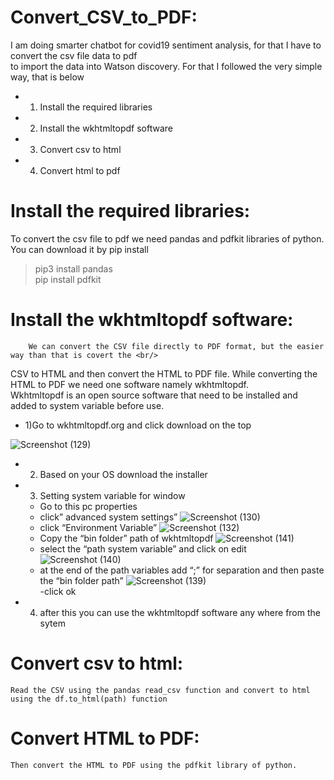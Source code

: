 # Convert_CSV_to_PDF:
I am doing smarter chatbot for covid19 sentiment analysis, for that I have to convert the csv file data to pdf <br/>
 to import the data into Watson discovery. For that I followed the very simple way, that is below <br/>
-	1) Install the required libraries
-	2) Install the wkhtmltopdf software
-	3) Convert csv to html
-	4) Convert html to pdf

# Install the required libraries:
To convert the csv file to pdf we need pandas and pdfkit libraries of python. You can download it by pip install <br/>
> pip3 install pandas <br/>
> pip install  pdfkit

# Install the wkhtmltopdf software:
        We can convert the CSV file directly to PDF format, but the easier way than that is covert the <br/>
CSV to HTML and then convert the HTML to PDF file. While converting the HTML to PDF we need one software namely wkhtmltopdf.<br/>
Wkhtmltopdf is an open source software that need to be installed and added to system variable before use. <br />

- 1)Go to wkhtmltopdf.org and click download on the top

![Screenshot (129)](https://user-images.githubusercontent.com/51699297/86623199-c4958680-bfde-11ea-8ef5-e05c29eefb62.png)
- 2)	Based on your OS download the installer 
- 3)	Setting system variable for window
  - Go to this pc properties
  - click” advanced system settings”
![Screenshot (130)](https://user-images.githubusercontent.com/51699297/86623217-ccedc180-bfde-11ea-9ff4-5a03ed58015f.png)
  - click “Environment Variable”
![Screenshot (132)](https://user-images.githubusercontent.com/51699297/86623223-d119df00-bfde-11ea-9292-8497b3521e62.png)  
  - Copy the “bin folder” path of wkhtmltopdf 
![Screenshot (141)](https://user-images.githubusercontent.com/51699297/86623259-e42caf00-bfde-11ea-938c-68c6c7131a4d.png)
  - select the “path system variable” and click on edit
![Screenshot (140)](https://user-images.githubusercontent.com/51699297/86623246-dd9e3780-bfde-11ea-9b3f-513b07338e19.png)
  - at the end of the path variables add “;” for separation and then paste the “bin folder path”
![Screenshot (139)](https://user-images.githubusercontent.com/51699297/86623234-d7a85680-bfde-11ea-8416-83b4cc05d400.png)  
  -click ok

- 4) after this you can use the wkhtmltopdf software any where from the sytem
# Convert csv to html:
	Read the CSV using the pandas read_csv function and convert to html using the df.to_html(path) function
# Convert HTML to PDF:
	Then convert the HTML to PDF using the pdfkit library of python.
